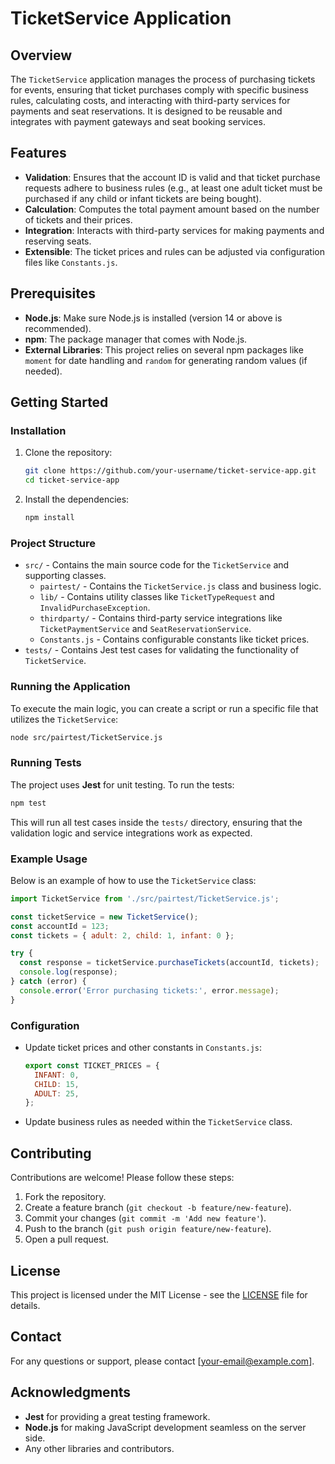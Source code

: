 # TicketService Application

## Overview
The `TicketService` application manages the process of purchasing tickets for events, ensuring that ticket purchases comply with specific business rules, calculating costs, and interacting with third-party services for payments and seat reservations. It is designed to be reusable and integrates with payment gateways and seat booking services.

## Features
- **Validation**: Ensures that the account ID is valid and that ticket purchase requests adhere to business rules (e.g., at least one adult ticket must be purchased if any child or infant tickets are being bought).
- **Calculation**: Computes the total payment amount based on the number of tickets and their prices.
- **Integration**: Interacts with third-party services for making payments and reserving seats.
- **Extensible**: The ticket prices and rules can be adjusted via configuration files like `Constants.js`.

## Prerequisites
- **Node.js**: Make sure Node.js is installed (version 14 or above is recommended).
- **npm**: The package manager that comes with Node.js.
- **External Libraries**: This project relies on several npm packages like `moment` for date handling and `random` for generating random values (if needed).

## Getting Started

### Installation
1. Clone the repository:
   ```bash
   git clone https://github.com/your-username/ticket-service-app.git
   cd ticket-service-app
   ```

2. Install the dependencies:
   ```bash
   npm install
   ```

### Project Structure
- `src/` - Contains the main source code for the `TicketService` and supporting classes.
  - `pairtest/` - Contains the `TicketService.js` class and business logic.
  - `lib/` - Contains utility classes like `TicketTypeRequest` and `InvalidPurchaseException`.
  - `thirdparty/` - Contains third-party service integrations like `TicketPaymentService` and `SeatReservationService`.
  - `Constants.js` - Contains configurable constants like ticket prices.
- `tests/` - Contains Jest test cases for validating the functionality of `TicketService`.

### Running the Application
To execute the main logic, you can create a script or run a specific file that utilizes the `TicketService`:
```bash
node src/pairtest/TicketService.js
```

### Running Tests
The project uses **Jest** for unit testing. To run the tests:
```bash
npm test
```

This will run all test cases inside the `tests/` directory, ensuring that the validation logic and service integrations work as expected.

### Example Usage
Below is an example of how to use the `TicketService` class:
```javascript
import TicketService from './src/pairtest/TicketService.js';

const ticketService = new TicketService();
const accountId = 123;
const tickets = { adult: 2, child: 1, infant: 0 };

try {
  const response = ticketService.purchaseTickets(accountId, tickets);
  console.log(response);
} catch (error) {
  console.error('Error purchasing tickets:', error.message);
}
```

### Configuration
- Update ticket prices and other constants in `Constants.js`:
  ```javascript
  export const TICKET_PRICES = {
    INFANT: 0,
    CHILD: 15,
    ADULT: 25,
  };
  ```
- Update business rules as needed within the `TicketService` class.

## Contributing
Contributions are welcome! Please follow these steps:
1. Fork the repository.
2. Create a feature branch (`git checkout -b feature/new-feature`).
3. Commit your changes (`git commit -m 'Add new feature'`).
4. Push to the branch (`git push origin feature/new-feature`).
5. Open a pull request.

## License
This project is licensed under the MIT License - see the [LICENSE](LICENSE) file for details.

## Contact
For any questions or support, please contact [your-email@example.com].

## Acknowledgments
- **Jest** for providing a great testing framework.
- **Node.js** for making JavaScript development seamless on the server side.
- Any other libraries and contributors.
